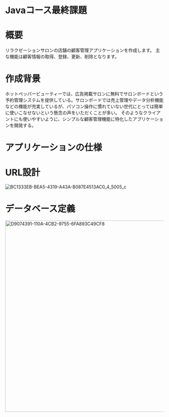 # Javaコース最終課題

# 概要

リラクゼーションサロンの店舗の顧客管理アプリケーションを作成します。
主な機能は顧客情報の取得、登録、更新、削除となります。

# 作成背景

ホットペッパービューティーでは、広告掲載サロンに無料でサロンボードという予約管理システムを提供している。サロンボードでは売上管理やデータ分析機能などの機能が充実しているが、パソコン操作に慣れていない世代にとっては簡単に使いこなせないという懸念の声をいただくことが多い。
そのようなクライアントにも使いやすいように、シンプルな顧客管理機能に特化したアプリケーションを開発する。

# アプリケーションの仕様



# URL設計

![BC1333EB-BEA5-4319-A43A-B087E4513AC0_4_5005_c](https://user-images.githubusercontent.com/118739580/212886461-a20966f3-514b-4b48-8462-36ed96904313.jpeg)

# データベース定義

<img width="607" alt="D9074391-110A-4CB2-9755-6FA893C49CF8" src="https://user-images.githubusercontent.com/118739580/212886500-992979e6-6ac9-4712-beba-add8380c2340.png">
